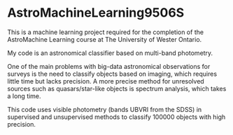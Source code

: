 # AstroMachineLearning9506S

This is a machine learning project required for the completion of the AstroMachine Learning course at The University of Wester Ontario.

My code is an astronomical classifier based on multi-band photometry.

One of the main problems with big-data astronomical observations for surveys is the need to classify objects based on imaging, which requires little time but lacks precision. A more precise method for unresolved sources such as quasars/star-like objects is spectrum analysis, which takes a long time.

This code uses visible photometry (bands UBVRI from the SDSS) in supervised and unsupervised methods to classify 100000 objects with high precision.
